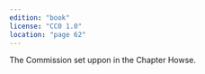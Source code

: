 ```yaml
---
edition: "book"
license: "CC0 1.0"
location: "page 62"
---
```

The Commission set uppon in the Chapter Howse.
